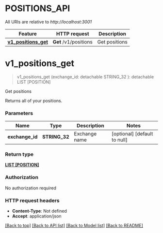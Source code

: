 # POSITIONS_API

All URIs are relative to *http://localhost:3001*

Feature | HTTP request | Description
------------- | ------------- | -------------
[**v1_positions_get**](POSITIONS_API.md#v1_positions_get) | **Get** /v1/positions | Get positions


# **v1_positions_get**
> v1_positions_get (exchange_id:  detachable STRING_32 ): detachable LIST [POSITION]
	

Get positions

Returns all of your positions.


### Parameters

Name | Type | Description  | Notes
------------- | ------------- | ------------- | -------------
 **exchange_id** | **STRING_32**| Exchange name | [optional] [default to null]

### Return type

[**LIST [POSITION]**](position.md)

### Authorization

No authorization required

### HTTP request headers

 - **Content-Type**: Not defined
 - **Accept**: application/json

[[Back to top]](#) [[Back to API list]](../README.md#documentation-for-api-endpoints) [[Back to Model list]](../README.md#documentation-for-models) [[Back to README]](../README.md)


